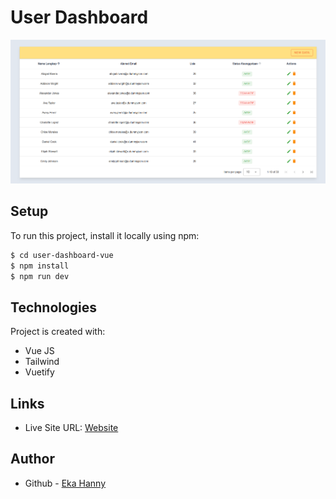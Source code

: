 # User Dashboard
![](/Screenshot.png)

## Setup
To run this project, install it locally using npm:

```bash
$ cd user-dashboard-vue
$ npm install
$ npm run dev
```

## Technologies
Project is created with:
* Vue JS
* Tailwind
* Vuetify

## Links
- Live Site URL: [Website](https://user-dashboard-vue.vercel.app/)

## Author
- Github - [Eka Hanny](https://github.com/ekahanny)
